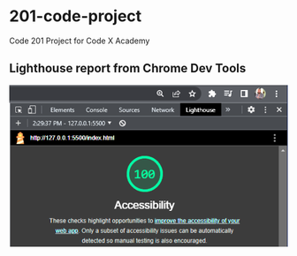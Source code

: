 # 201-code-project
Code 201 Project for Code X Academy

## Lighthouse report from Chrome Dev Tools
![Lighthouse Report](lighthouse-score.png)